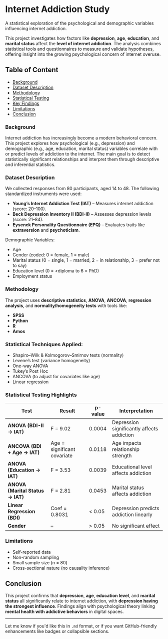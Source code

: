 # Internet Addiction Study

A statistical exploration of the psychological and demographic variables influencing internet addiction.

This project investigates how factors like **depression**, **age**, **education**, and **marital status** affect the **level of internet addiction**. The analysis combines statistical tools and questionnaires to measure and validate hypotheses, offering insight into the growing psychological concern of internet overuse.

## Table of Content

* [Background](https://github.com/KimiyaVahidMotlagh/DataAnalysis_Project/blob/main/README.md#background)
* [Dataset Description](https://github.com/KimiyaVahidMotlagh/DataAnalysis_Project/blob/main/README.md#dataset-description)
* [Methodology](https://github.com/KimiyaVahidMotlagh/DataAnalysis_Project/blob/main/README.md#methodology)
* [Statistical Testing](https://github.com/KimiyaVahidMotlagh/DataAnalysis_Project/background)
* [Key Findings](https://github.com/KimiyaVahidMotlagh/DataAnalysis_Project/background)
* [Limitations](https://github.com/KimiyaVahidMotlagh/DataAnalysis_Project/background)
* [Conclusion](https://github.com/KimiyaVahidMotlagh/DataAnalysis_Project/conclusion)

### Background

Internet addiction has increasingly become a modern behavioral concern. This project explores how psychological (e.g., depression) and demographic (e.g., age, education, marital status) variables correlate with or predict levels of addiction to the internet. The main goal is to detect statistically significant relationships and interpret them through descriptive and inferential statistics.

### Dataset Description

We collected responses from 80 participants, aged 14 to 48. The following standardized instruments were used:

* **Young’s Internet Addiction Test (IAT)** – Measures internet addiction (score: 20–100).
* **Beck Depression Inventory II (BDI-II)** – Assesses depression levels (score: 21–84).
* **Eysenck Personality Questionnaire (EPQ)** – Evaluates traits like **extraversion** and **psychoticism**.
  
Demographic Variables:
* Age
* Gender (coded: 0 = female, 1 = male)
* Marital status (0 = single, 1 = married, 2 = in relationship, 3 = prefer not to say)
* Education level (0 = \<diploma to 6 = PhD)
* Employment status

### Methodology

The project uses **descriptive statistics**, **ANOVA**, **ANCOVA**, **regression analysis**, and **normality/homogeneity tests** with tools like:

* **SPSS**
* **Python**
* **R**
* **Amos**

### Statistical Techniques Applied:

* Shapiro–Wilk & Kolmogorov–Smirnov tests (normality)
* Levene’s test (variance homogeneity)
* One-way ANOVA
* Tukey’s Post Hoc
* ANCOVA (to adjust for covariates like age)
* Linear regression

### Statistical Testing Highlights

| Test                             | Result                      | p-value | Interpretation                             |
| -------------------------------- | --------------------------- | ------- | ------------------------------------------ |
| **ANOVA (BDI-II → IAT)**         | F = 9.02                    | 0.0004  | Depression significantly affects addiction |
| **ANCOVA (BDI + Age → IAT)**     | Age = significant covariate | 0.0118  | Age impacts relationship strength          |
| **ANOVA (Education → IAT)**      | F = 3.53                    | 0.0039  | Educational level affects addiction        |
| **ANOVA (Marital Status → IAT)** | F = 2.81                    | 0.0453  | Marital status affects addiction           |
| **Linear Regression (BDI)**      | Coef = 0.8031               | < 0.05  | Depression predicts addiction linearly     |
| **Gender**                       | –                           | > 0.05  | No significant effect                      |


### Limitations

* Self-reported data
* Non-random sampling
* Small sample size (n = 80)
* Cross-sectional nature (no causality inference)

## Conclusion

This project confirms that **depression**, **age**, **education level**, and **marital status** all significantly relate to internet addiction, with **depression having the strongest influence**. Findings align with psychological theory linking **mental health with addictive behaviors** in digital spaces.

---

Let me know if you'd like this in `.md` format, or if you want GitHub-friendly enhancements like badges or collapsible sections.
